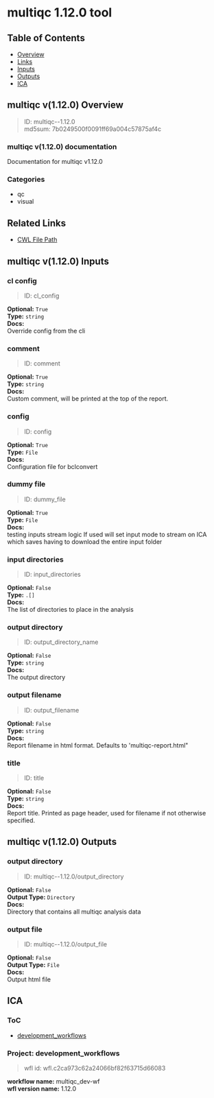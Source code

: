 
multiqc 1.12.0 tool
===================

## Table of Contents
  
- [Overview](#multiqc-v1120-overview)  
- [Links](#related-links)  
- [Inputs](#multiqc-v1120-inputs)  
- [Outputs](#multiqc-v1120-outputs)  
- [ICA](#ica)  


## multiqc v(1.12.0) Overview



  
> ID: multiqc--1.12.0  
> md5sum: 7b0249500f0091ff69a004c57875af4c

### multiqc v(1.12.0) documentation
  
Documentation for multiqc v1.12.0

### Categories
  
- qc  
- visual  


## Related Links
  
- [CWL File Path](../../../../../../tools/multiqc/1.12.0/multiqc__1.12.0.cwl)  

  


## multiqc v(1.12.0) Inputs

### cl config



  
> ID: cl_config
  
**Optional:** `True`  
**Type:** `string`  
**Docs:**  
Override config from the cli


### comment



  
> ID: comment
  
**Optional:** `True`  
**Type:** `string`  
**Docs:**  
Custom comment, will be printed at the top of the report.


### config



  
> ID: config
  
**Optional:** `True`  
**Type:** `File`  
**Docs:**  
Configuration file for bclconvert


### dummy file



  
> ID: dummy_file
  
**Optional:** `True`  
**Type:** `File`  
**Docs:**  
testing inputs stream logic
If used will set input mode to stream on ICA which
saves having to download the entire input folder


### input directories



  
> ID: input_directories
  
**Optional:** `False`  
**Type:** `.[]`  
**Docs:**  
The list of directories to place in the analysis


### output directory



  
> ID: output_directory_name
  
**Optional:** `False`  
**Type:** `string`  
**Docs:**  
The output directory


### output filename



  
> ID: output_filename
  
**Optional:** `False`  
**Type:** `string`  
**Docs:**  
Report filename in html format.
Defaults to 'multiqc-report.html"


### title



  
> ID: title
  
**Optional:** `False`  
**Type:** `string`  
**Docs:**  
Report title.
Printed as page header, used for filename if not otherwise specified.

  


## multiqc v(1.12.0) Outputs

### output directory



  
> ID: multiqc--1.12.0/output_directory  

  
**Optional:** `False`  
**Output Type:** `Directory`  
**Docs:**  
Directory that contains all multiqc analysis data
  


### output file



  
> ID: multiqc--1.12.0/output_file  

  
**Optional:** `False`  
**Output Type:** `File`  
**Docs:**  
Output html file
  

  


## ICA

### ToC
  
- [development_workflows](#project-development_workflows)  


### Project: development_workflows


> wfl id: wfl.c2ca973c62a24066bf82f63715d66083  

  
**workflow name:** multiqc_dev-wf  
**wfl version name:** 1.12.0  

  

